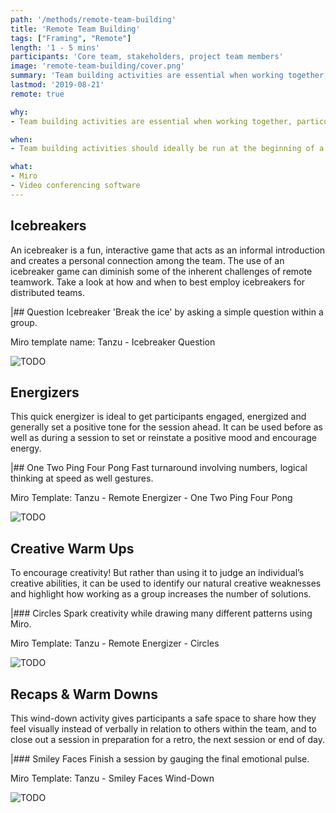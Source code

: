 ```yaml
---
path: '/methods/remote-team-building'
title: 'Remote Team Building'
tags: ["Framing", "Remote"]
length: '1 - 5 mins'
participants: 'Core team, stakeholders, project team members'
image: 'remote-team-building/cover.png'
summary: 'Team building activities are essential when working together, particularly remotely. Icebreakers, energizers, creative warm-ups and wind-downs are great for team building, getting to know each other, getting people to think about a specific topic, or simply just to wake up a sleepy and tired group.'
lastmod: '2019-08-21'
remote: true

why:
- Team building activities are essential when working together, particularly remotely.

when:
- Team building activities should ideally be run at the beginning of a session, but there’s also opportunities between sessions as well as at the end.

what:
- Miro
- Video conferencing software
---
```


## Icebreakers
An icebreaker is a fun, interactive game that acts as an informal introduction and creates a personal connection among the team. The use of an icebreaker game can diminish some of the inherent challenges of remote teamwork. Take a look at how and when to best employ icebreakers for distributed teams.

|## Question Icebreaker
'Break the ice' by asking a simple question within a group.

Miro template name: Tanzu - Icebreaker Question

![TODO](/images/practices/remote-team-building/ice-breakers.png)

## Energizers
This quick energizer is ideal to get participants engaged, energized and generally set a positive tone for the session ahead. It can be used before as well as during a session to set or reinstate a positive mood and encourage energy.

|## One Two Ping Four Pong
Fast turnaround involving numbers, logical thinking at speed as well gestures.

Miro Template: Tanzu - Remote Energizer - One Two Ping Four Pong

![TODO](/images/practices/remote-team-building/energizers.png)

## Creative Warm Ups
To encourage creativity! But rather than using it to judge an individual’s creative abilities, it can be used to identify our natural creative weaknesses and highlight how working as a group increases the number of solutions.

|### Circles
Spark creativity while drawing many different patterns using Miro.

Miro Template: Tanzu - Remote Energizer - Circles

![TODO](/images/practices/remote-team-building/creative-warmups.png)

## Recaps & Warm Downs
This wind-down activity gives participants a safe space to share how they feel visually instead of verbally in relation to others within the team, and to close out a session in preparation for a retro, the next session or end of day.

|### Smiley Faces
Finish a session by gauging the final emotional pulse.

Miro Template: Tanzu - Smiley Faces Wind-Down

![TODO](/images/practices/remote-team-building/recaps.png)